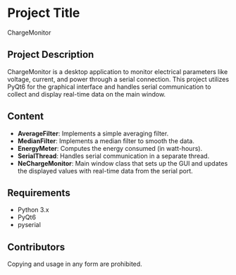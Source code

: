 # Project Title

ChargeMonitor

## Project Description

ChargeMonitor is a desktop application to monitor electrical parameters like voltage, current, and power through a serial connection. This project utilizes PyQt6 for the graphical interface and handles serial communication to collect and display real-time data on the main window.

## Content

- **AverageFilter**: Implements a simple averaging filter.
- **MedianFilter**: Implements a median filter to smooth the data.
- **EnergyMeter**: Computes the energy consumed (in watt-hours).
- **SerialThread**: Handles serial communication in a separate thread.
- **NeChargeMonitor**: Main window class that sets up the GUI and updates the displayed values with real-time data from the serial port.

## Requirements

- Python 3.x
- PyQt6
- pyserial

## Contributors

Copying and usage in any form are prohibited.
